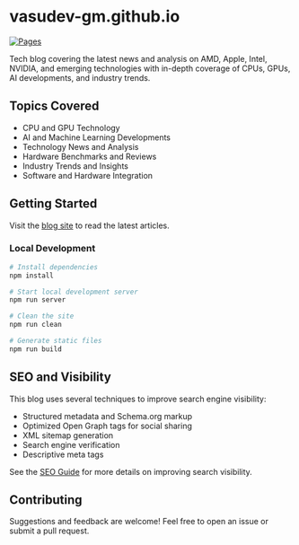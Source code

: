 # vasudev-gm.github.io

[![Pages](https://github.com/vasudev-gm/vasudev-gm.github.io/actions/workflows/pages.yml/badge.svg)][def]

Tech blog covering the latest news and analysis on AMD, Apple, Intel, NVIDIA, and emerging technologies with in-depth coverage of CPUs, GPUs, AI developments, and industry trends.

## Topics Covered

- CPU and GPU Technology
- AI and Machine Learning Developments
- Technology News and Analysis
- Hardware Benchmarks and Reviews
- Industry Trends and Insights
- Software and Hardware Integration

## Getting Started

Visit the [blog site](https://vasudev-gm.github.io/) to read the latest articles.

### Local Development

```bash
# Install dependencies
npm install

# Start local development server
npm run server

# Clean the site
npm run clean

# Generate static files
npm run build
```

## SEO and Visibility

This blog uses several techniques to improve search engine visibility:

- Structured metadata and Schema.org markup
- Optimized Open Graph tags for social sharing
- XML sitemap generation
- Search engine verification
- Descriptive meta tags

See the [SEO Guide](docs/SEO-GUIDE.md) for more details on improving search visibility.

## Contributing

Suggestions and feedback are welcome! Feel free to open an issue or submit a pull request.

[def]: https://github.com/vasudev-gm/vasudev-gm.github.io/actions/workflows/pages.yml
